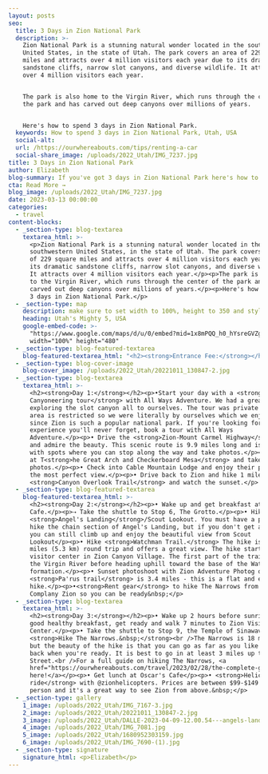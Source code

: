 ```yaml
---
layout: posts
seo:
  title: 3 Days in Zion National Park
  description: >-
    Zion National Park is a stunning natural wonder located in the southwestern
    United States, in the state of Utah. The park covers an area of 229 square
    miles and attracts over 4 million visitors each year due to its dramatic
    sandstone cliffs, narrow slot canyons, and diverse wildlife. It attracts
    over 4 million visitors each year.


    The park is also home to the Virgin River, which runs through the center of
    the park and has carved out deep canyons over millions of years.


    Here's how to spend 3 days in Zion National Park.
  keywords: How to spend 3 days in Zion National Park, Utah, USA
  social-alt:
  url: /https://ourwhereabouts.com/tips/renting-a-car
  social-share_image: /uploads/2022_Utah/IMG_7237.jpg
title: 3 Days in Zion National Park
author: Elizabeth
blog-summary: If you've got 3 days in Zion National Park here's how to spend it.
cta: Read More →
blog_image: /uploads/2022_Utah/IMG_7237.jpg
date: 2023-03-13 00:00:00
categories:
  - travel
content-blocks:
  - _section-type: blog-textarea
    textarea_html: >-
      <p>Zion National Park is a stunning natural wonder located in the
      southwestern United States, in the state of Utah. The park covers an area
      of 229 square miles and attracts over 4 million visitors each year due to
      its dramatic sandstone cliffs, narrow slot canyons, and diverse wildlife.
      It attracts over 4 million visitors each year.</p><p>The park is also home
      to the Virgin River, which runs through the center of the park and has
      carved out deep canyons over millions of years.</p><p>Here's how to spend
      3 days in Zion National Park.</p>
  - _section-type: map
    description: make sure to set width to 100%, height to 350 and style to border 2
    heading: Utah's Mighty 5, USA
    google-embed-code: >-
      "https://www.google.com/maps/d/u/0/embed?mid=1x8mPQQ_h0_hYsreGVZgWzF8DQtVZqyU&ehbc=2E312F"
      width="100%" height="480"
  - _section-type: blog-featured-textarea
    blog-featured-textarea_html: "<h2><strong>Entrance Fee:</strong></h2><p>Weekly passes are non-transferable and are valid for 7 consecutive days including the date of purchase. Weekly passes may be upgraded to annual passes within 7 days of purchase.</p><p><strong>•Private Vehicle:&nbsp;</strong>$35. Valid for 7 days.<br /><strong>•Motorcycle:</strong>&nbsp;$30. Valid for 7 days.<br /><strong>•Per Person:</strong>&nbsp;$20. Valid for 7 days.</p><p><strong>•</strong>We suggest getting a USA National Parks Pass for just $80 and saving money if you’re planning on visiting multiple National Parks in a year.</p><p>\_</p><h2><strong>Where to stay:</strong></h2><p>Springdale.</p><p><strong>Cable Mountain Lodge:</strong>&nbsp;We got a suite with a full kitchen, and a large living room with 2 couches, the bathroom was nice and clean and had everything we needed, the bed was so comfortable it was hard to leave in the morning and my favorite part of the lodge was our balcony with the beautiful view.</p><p><strong>•Price:</strong>&nbsp;About $640 per night.</p><p>\_</p><h2><strong>When to visit:</strong></h2><p>The best time to visit Zion National Park depends on your preferences and what activities you plan to do. We suggest visiting in the fall (Sep - Nov): The temperatures are cooler, the fall foliage is also beautiful during this time and the crowds have thinned out.</p><ul><li>Spring (March-May): This is a great time to visit Zion National Park, as the temperatures are mild and the wildflowers are blooming. However, it can be crowded during peak season.</li><li>Summer (June - August): This is the peak season, and the park can be very crowded. However, the weather is warm and there are more activities available, such as hiking and camping.</li><li>Winter (December - February): This is the least crowded time to visit, but be aware that some areas of the park may be closed due to snow and ice. The park's shuttle service also operates on a limited schedule during the winter.</li></ul>"
  - _section-type: blog-cover-image
    blog-cover_image: /uploads/2022_Utah/20221011_130847-2.jpg
  - _section-type: blog-textarea
    textarea_html: >-
      <h2><strong>Day 1:</strong></h2><p>•Start your day with a <strong>Half-day
      Canyoneering tour</strong> with All Ways Adventure. We had a great time
      exploring the slot canyon all to ourselves. The tour was private and the
      area is restricted so we were literally by ourselves which we enjoyed
      since Zion is such a popular national park. If you're looking for an
      experience you'll never forget, book a tour with All Ways
      Adventure.</p><p>• Drive the <strong>Zion-Mount Carmel Highway</strong>
      and admire the beauty. This scenic route is 9.9 miles long and is filled
      with spots where you can stop along the way and take photos.</p><p>• Stop
      at T<strong>he Great Arch and Checkerboard Mesa</strong> and take some
      photos.</p><p>• Check into Cable Mountain Lodge and enjoy their pool with
      the most perfect view.</p><p>• Drive back to Zion and hike 1 mile to
      <strong>Canyon Overlook Trail</strong> and watch the sunset.</p>
  - _section-type: blog-featured-textarea
    blog-featured-textarea_html: >-
      <h2><strong>Day 2:</strong></h2><p>• Wake up and get breakfast at Meme's
      Cafe.</p><p>⇢ Take the shuttle to Stop 6, The Grotto.</p><p>• Hike
      <strong>Angel's Landing</strong>/Scout Lookout. You must have a permit to
      hike the chain section of Angel's Landing, but if you don't get a permit,
      you can still climb up and enjoy the beautiful view from Scout
      Lookout</p><p>• Hike <strong>Watchman Trail.</strong> The hike is 3.1
      miles (5.3 km) round trip and offers a great view. The hike starts at the
      visitor center in Zion Canyon Village. The first part of the trail follows
      the Virgin River before heading uphill toward the base of the Watchman
      formation.</p><p>• Sunset photoshoot with Zion Adventure Photog or hike
      <strong>Pa'rus trail</strong> is 3.4 miles - this is a flat and easy
      hike.</p><p>•<strong>Rent gear</strong> to hike The Narrows from Adventure
      Complany Zion so you can be ready&nbsp;</p>
  - _section-type: blog-textarea
    textarea_html: >-
      <h2><strong>Day 3:</strong></h2><p>• Wake up 2 hours before sunrise, eat a
      good healthy breakfast, get ready and walk 7 minutes to Zion Visitor
      Center.</p><p>• Take the shuttle to Stop 9, the Temple of Sinawava.
      <strong>Hike The Narrows.&nbsp;</strong><br />The Narrows is 18 miles long
      but the beauty of the hike is that you can go as far as you like and turn
      back when you're ready. It is best to go in at least 3 miles up to Wall
      Street.<br />For a full guide on hiking The Narrows, <a
      href="https://ourwhereabouts.com/travel/2023/02/28/the-complete-guide-to-hiking-the-narrows-in-zion.html">click
      here!</a></p><p>• Get lunch at Oscar's Cafe</p><p>• <strong>Helicopter
      ride</strong> with @zionhelicopters. Prices are between $99-$149 per
      person and it's a great way to see Zion from above.&nbsp;</p>
  - _section-type: gallery
    1_image: /uploads/2022_Utah/IMG_7167-3.jpg
    2_image: /uploads/2022_Utah/20221011_130847-2.jpg
    3_image: /uploads/2022_Utah/DALLE-2023-04-09-12.00.54---angels-landing.jpg
    4_image: /uploads/2022_Utah/IMG_7081.jpg
    5_image: /uploads/2022_Utah/1680952303159.jpg
    6_image: /uploads/2022_Utah/IMG_7690-(1).jpg
  - _section-type: signature
    signature_html: <p>Elizabeth</p>
---
```

